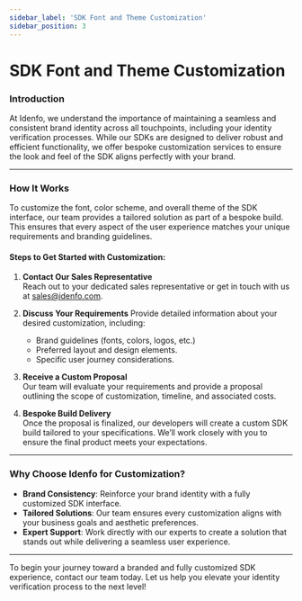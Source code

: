 ```yaml
---
sidebar_label: 'SDK Font and Theme Customization'
sidebar_position: 3
---
```


# SDK Font and Theme Customization

### Introduction
At Idenfo, we understand the importance of maintaining a seamless and consistent brand identity across all touchpoints, including your identity verification processes. While our SDKs are designed to deliver robust and efficient functionality, we offer bespoke customization services to ensure the look and feel of the SDK aligns perfectly with your brand.  

---

### How It Works
To customize the font, color scheme, and overall theme of the SDK interface, our team provides a tailored solution as part of a bespoke build. This ensures that every aspect of the user experience matches your unique requirements and branding guidelines.

#### Steps to Get Started with Customization:  
1. **Contact Our Sales Representative**  
   Reach out to your dedicated sales representative or get in touch with us at [sales@idenfo.com](mailto:sales@idenfo.com).  
   
2. **Discuss Your Requirements** 
   Provide detailed information about your desired customization, including:  
   - Brand guidelines (fonts, colors, logos, etc.)  
   - Preferred layout and design elements.  
   - Specific user journey considerations.  

3. **Receive a Custom Proposal**  
   Our team will evaluate your requirements and provide a proposal outlining the scope of customization, timeline, and associated costs.  

4. **Bespoke Build Delivery**  
   Once the proposal is finalized, our developers will create a custom SDK build tailored to your specifications. We’ll work closely with you to ensure the final product meets your expectations.  

---

### Why Choose Idenfo for Customization?
- **Brand Consistency**: Reinforce your brand identity with a fully customized SDK interface.  
- **Tailored Solutions**: Our team ensures every customization aligns with your business goals and aesthetic preferences.  
- **Expert Support**: Work directly with our experts to create a solution that stands out while delivering a seamless user experience.  

---

To begin your journey toward a branded and fully customized SDK experience, contact our team today. Let us help you elevate your identity verification process to the next level!